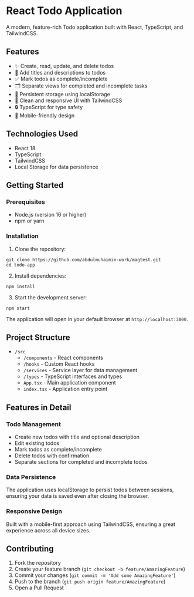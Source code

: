 # React Todo Application

A modern, feature-rich Todo application built with React, TypeScript, and TailwindCSS.

## Features

- ✨ Create, read, update, and delete todos
- 📝 Add titles and descriptions to todos
- ✅ Mark todos as complete/incomplete
- 🗂 Separate views for completed and incomplete tasks
- 💾 Persistent storage using localStorage
- 🎨 Clean and responsive UI with TailwindCSS
- 🔒 TypeScript for type safety
- 📱 Mobile-friendly design

## Technologies Used

- React 18
- TypeScript
- TailwindCSS
- Local Storage for data persistence

## Getting Started

### Prerequisites

- Node.js (version 16 or higher)
- npm or yarn

### Installation

1. Clone the repository:
```
git clone https://github.com/abdulmuhaimin-work/magtest.git
cd todo-app
```

2. Install dependencies:
```
npm install
```

3. Start the development server:
```
npm start
```

The application will open in your default browser at `http://localhost:3000`.

## Project Structure

- `/src`
  - `/components` - React components
  - `/hooks` - Custom React hooks
  - `/services` - Service layer for data management
  - `/types` - TypeScript interfaces and types
  - `App.tsx` - Main application component
  - `index.tsx` - Application entry point

## Features in Detail

### Todo Management
- Create new todos with title and optional description
- Edit existing todos
- Mark todos as complete/incomplete
- Delete todos with confirmation
- Separate sections for completed and incomplete todos

### Data Persistence
The application uses localStorage to persist todos between sessions, ensuring your data is saved even after closing the browser.

### Responsive Design
Built with a mobile-first approach using TailwindCSS, ensuring a great experience across all device sizes.

## Contributing

1. Fork the repository
2. Create your feature branch (`git checkout -b feature/AmazingFeature`)
3. Commit your changes (`git commit -m 'Add some AmazingFeature'`)
4. Push to the branch (`git push origin feature/AmazingFeature`)
5. Open a Pull Request
